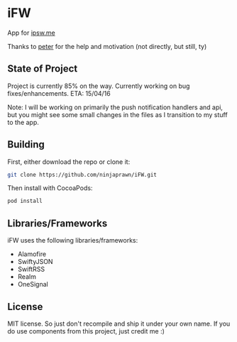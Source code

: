 # iFW

App for <a href="https://ipsw.me/">ipsw.me</a>

Thanks to <a href="https://twitter.com/pxtvr">peter</a> for the help and motivation (not directly, but still, ty)

State of Project
----------
Project is currently 85% on the way. Currently working on bug fixes/enhancements.
ETA: 15/04/16

Note: I will be working on primarily the push notification handlers and api, but you might see some small changes in the files as I transition to my stuff to the app.

Building
----------
First, either download the repo or clone it:
```bash
git clone https://github.com/ninjaprawn/iFW.git
```

Then install with CocoaPods:
```bash
pod install
```

Libraries/Frameworks
----------

iFW uses the following libraries/frameworks:
- Alamofire
- SwiftyJSON
- SwiftRSS
- Realm
- OneSignal

License
----------
MIT license. So just don't recompile and ship it under your own name. If you do use components from this project, just credit me :)
